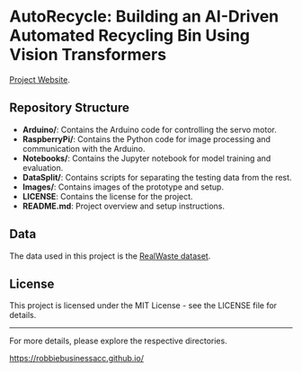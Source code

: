 # AutoRecycle: Building an AI-Driven Automated Recycling Bin Using Vision Transformers


[Project Website](https://robbiebusinessacc.github.io/).

## Repository Structure
- **Arduino/**: Contains the Arduino code for controlling the servo motor.
- **RaspberryPi/**: Contains the Python code for image processing and communication with the Arduino.
- **Notebooks/**: Contains the Jupyter notebook for model training and evaluation.
- **DataSplit/**: Contains scripts for separating the testing data from the rest.
- **Images/**: Contains images of the prototype and setup.
- **LICENSE**: Contains the license for the project.
- **README.md**: Project overview and setup instructions.

## Data
The data used in this project is the [RealWaste dataset](https://archive.ics.uci.edu/dataset/908/realwaste). 

## License
This project is licensed under the MIT License - see the LICENSE file for details.

---

For more details, please explore the respective directories.


https://robbiebusinessacc.github.io/
